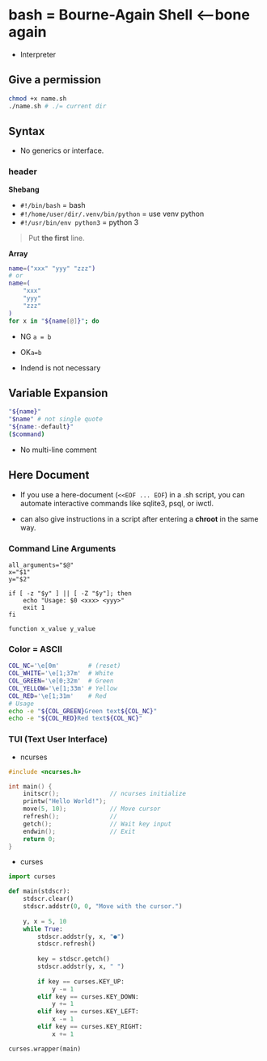 # bash = Bourne-Again Shell <--bone again
* Interpreter
## Give a permission
```bash
chmod +x name.sh
./name.sh # ./= current dir
```
## Syntax

* No generics or interface.

### header

**Shebang**
* `#!/bin/bash` = bash
* `#!/home/user/dir/.venv/bin/python` = use venv python
* `#!/usr/bin/env python3` = python 3
> Put **the first** line.

**Array**
```bash
name=("xxx" "yyy" "zzz")
# or
name=(
    "xxx"
    "yyy"
    "zzz"
)
for x in "${name[@]}"; do
```

* NG `a = b`
* OK`a=b`

* Indend is not necessary

## Variable Expansion

```bash
"${name}"
"$name" # not single quote
"${name:-default}"
($command)
```

* No multi-line comment

## Here Document
* If you use a here-document (`<<EOF ... EOF`) in a .sh script, you can automate interactive commands like sqlite3, psql, or iwctl.

* can also give instructions in a script after entering a **chroot** in the same way.

### Command Line Arguments
```
all_arguments="$@"
x="$1"
y="$2"

if [ -z "$y" ] || [ -Z "$y"]; then
    echo "Usage: $0 <xxx> <yyy>"
    exit 1
fi

function x_value y_value
```


###  **Color = ASCII**

```bash
COL_NC='\e[0m'        # (reset)
COL_WHITE='\e[1;37m'  # White
COL_GREEN='\e[0;32m'  # Green
COL_YELLOW='\e[1;33m' # Yellow
COL_RED='\e[1;31m'    # Red
# Usage
echo -e "${COL_GREEN}Green text${COL_NC}"
echo -e "${COL_RED}Red text${COL_NC}"
```

### TUI (Text User Interface)
* ncurses 
```c
#include <ncurses.h>

int main() {
    initscr();              // ncurses initialize
    printw("Hello World!"); 
    move(5, 10);            // Move cursor
    refresh();              // 
    getch();                // Wait key input
    endwin();               // Exit
    return 0;
}
```

*  curses
```python
import curses

def main(stdscr):
    stdscr.clear()
    stdscr.addstr(0, 0, "Move with the cursor.")
    
    y, x = 5, 10
    while True:
        stdscr.addstr(y, x, "●")
        stdscr.refresh()
        
        key = stdscr.getch()
        stdscr.addstr(y, x, " ")  
        
        if key == curses.KEY_UP:
            y -= 1
        elif key == curses.KEY_DOWN:
            y += 1
        elif key == curses.KEY_LEFT:
            x -= 1
        elif key == curses.KEY_RIGHT:
            x += 1

curses.wrapper(main)
```
